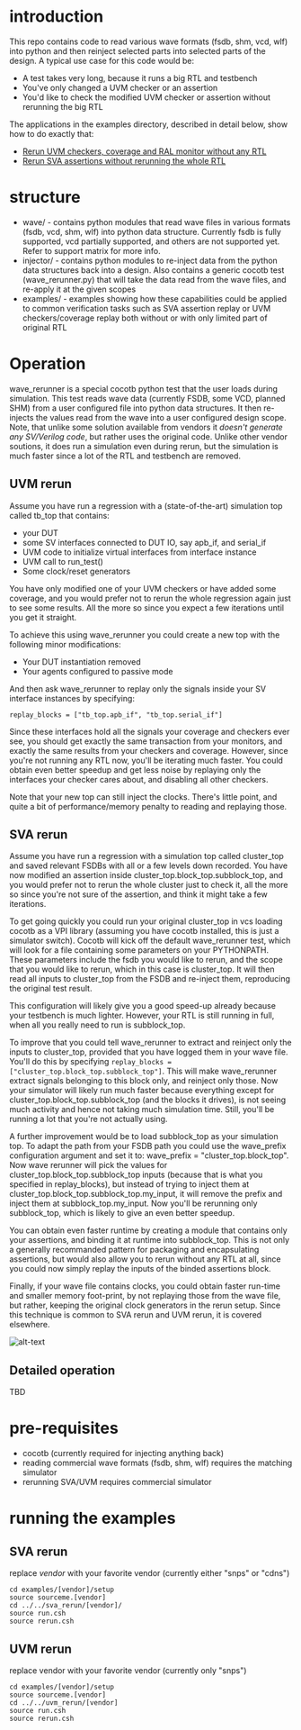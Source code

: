 ﻿# introduction
 
This repo contains code to read various wave formats (fsdb, shm, vcd, wlf) into python and then reinject selected parts into selected parts of the design. A typical use case for this code would be:

* A test takes very long, because it runs a big RTL and testbench
* You've only changed a UVM checker or an assertion
* You'd like to check the modified UVM checker or assertion without rerunning the big RTL

The applications in the examples directory, described in detail below, show how to do exactly that:

* [Rerun UVM checkers, coverage and RAL monitor without any RTL](https://github.com/avidan-efody/wave_rerunner#uvm-rerun)
* [Rerun SVA assertions without rerunning the whole RTL](https://github.com/avidan-efody/wave_rerunner#sva-rerun)

# structure

* wave/ - contains python modules that read wave files in various formats (fsdb, vcd, shm, wlf) into python data structure. Currently fsdb is fully supported, vcd partially supported, and others are not supported yet. Refer to support matrix for more info.
* injector/ - contains python modules to re-inject data from the python data structures back into a design. Also contains a generic cocotb test (wave_rerunner.py) that will take the data read from the wave files, and re-apply it at the given scopes
* examples/ - examples showing how these capabilities could be applied to common verification tasks such as SVA assertion replay or UVM checkers/coverage replay both without or with only limited part of original RTL

# Operation

wave_rerunner is a special cocotb python test that the user loads during simulation. This test reads wave data (currently FSDB, some VCD, planned SHM) from a user configured file into python data structures. It then re-injects the values read from the wave into a user configured design scope. Note, that unlike some solution available from vendors it *doesn't generate any SV/Verilog code*, but rather uses the original code. Unlike other vendor soutions, it does run a simulation even during rerun, but the simulation is much faster since a lot of the RTL and testbench are removed.

## UVM rerun

Assume you have run a regression with a (state-of-the-art) simulation top called tb_top that contains:
* your DUT
* some SV interfaces connected to DUT IO, say apb_if, and serial_if
* UVM code to initialize virtual interfaces from interface instance
* UVM call to run_test()
* Some clock/reset generators

You have only modified one of your UVM checkers or have added some coverage, and you would prefer not to rerun the whole regression again just to see some results. All the more so since you expect a few iterations until you get it straight.

To achieve this using wave_rerunner you could create a new top with the following minor modifications:
* Your DUT instantiation removed
* Your agents configured to passive mode

And then ask wave_rerunner to replay only the signals inside your SV interface instances by specifying:

```replay_blocks = ["tb_top.apb_if", "tb_top.serial_if"]```

Since these interfaces hold all the signals your coverage and checkers ever see, you should get exactly the same transaction from your monitors, and exactly the same results from your checkers and coverage. However, since you're not running any RTL now, you'll be iterating much faster. You could obtain even better speedup and get less noise by replaying only the interfaces your checker cares about, and disabling all other checkers. 

Note that your new top can still inject the clocks. There's little point, and quite a bit of performance/memory penalty to reading and replaying those.

## SVA rerun

Assume you have run a regression with a simulation top called cluster_top and saved relevant FSDBs with all or a few levels down recorded. You have now modified an assertion inside cluster_top.block_top.subblock_top, and you would prefer not to rerun the whole cluster just to check it, all the more so since you're not sure of the assertion, and think it might take a few iterations.

To get going quickly you could run your original cluster_top in vcs loading cocotb as a VPI library (assuming you have cocotb installed, this is just a simulator switch). Cocotb will kick off the default wave_rerunner test, which will look for a file containing some parameters on your PYTHONPATH. These parameters include the fsdb you would like to rerun, and the scope that you would like to rerun, which in this case is cluster_top. It will then read all inputs to cluster_top from the FSDB and re-inject them, reproducing the original test result.

This configuration will likely give you a good speed-up already because your testbench is much lighter. However, your RTL is still running in full, when all you really need to run is subblock_top.

To improve that you could tell wave_rerunner to extract and reinject only the inputs to cluster_top, provided that you have logged them in your wave file. You'll do this by specifying ```replay_blocks = ["cluster_top.block_top.subblock_top"]```. This will make wave_rerunner extract signals belonging to this block only, and reinject only those. Now your simulator will likely run much faster because everything except for cluster_top.block_top.subblock_top (and the blocks it drives), is not seeing much activity and hence not taking much simulation time. Still, you'll be running a lot that you're not actually using.

A further improvement would be to load subblock_top as your simulation top. To adapt the path from your FSDB path you could use the wave_prefix configuration argument and set it to: wave_prefix = "cluster_top.block_top". Now wave rerunner will pick the values for cluster_top.block_top.subblock_top inputs (because that is what you specified in replay_blocks), but instead of trying to inject them at cluster_top.block_top.subblock_top.my_input, it will remove the prefix and inject them at subblock_top.my_input. Now you'll be rerunning only subblock_top, which is likely to give an even better speedup.

You can obtain even faster runtime by creating a module that contains only your assertions, and binding it at runtime into subblock_top. This is not only a generally recommanded pattern for packaging and encapsulating assertions, but would also allow you to rerun without any RTL at all, since you could now simply replay the inputs of the binded assertions block.

Finally, if your wave file contains clocks, you could obtain faster run-time and smaller memory foot-print, by not replaying those from the wave file, but rather, keeping the original clock generators in the rerun setup. Since this technique is common to SVA rerun and UVM rerun, it is covered elsewhere.

![alt-text](https://github.com/avidan-efody/assertion_rerun/blob/main/examples/sva_rerun/assertion-rerun.gif)

## Detailed operation

TBD

# pre-requisites

* cocotb (currently required for injecting anything back)
* reading commercial wave formats (fsdb, shm, wlf) requires the matching simulator
* rerunning SVA/UVM requires commercial simulator

# running the examples

## SVA rerun

replace *vendor* with your favorite vendor (currently either "snps" or "cdns")

```
cd examples/[vendor]/setup
source sourceme.[vendor]
cd ../../sva_rerun/[vendor]/
source run.csh 
source rerun.csh
```

## UVM rerun

replace vendor with your favorite vendor (currently only "snps")

```
cd examples/[vendor]/setup
source sourceme.[vendor]
cd ../../uvm_rerun/[vendor]
source run.csh
source rerun.csh
```
